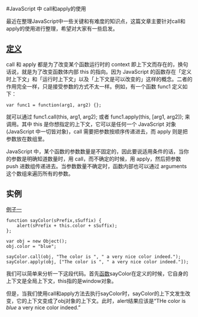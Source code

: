 #JavaScript 中 call和apply的使用

最近在整理JavaScript中一些关键和有难度的知识点，这篇文章主要针对call和apply的使用进行整理，希望对大家有一些启发。

## [定义](http://www.zhihu.com/question/20289071)

call 和 apply 都是为了改变某个函数运行时的 context 即上下文而存在的，换句话说，就是为了改变函数体内部 this 的指向。因为 JavaScript 的函数存在「定义时上下文」和「运行时上下文」以及「上下文是可以改变的」这样的概念。二者的作用完全一样，只是接受参数的方式不太一样。例如，有一个函数 func1 定义如下：

    var func1 = function(arg1, arg2) {};

就可以通过 func1.call(this, arg1, arg2); 或者 func1.apply(this, [arg1, arg2]); 来调用。其中 this 是你想指定的上下文，它可以是任何一个 JavaScript 对象(JavaScript 中一切皆对象)，call 需要把参数按顺序传递进去，而 apply 则是把参数放在数组里。

JavaScript 中，某个函数的参数数量是不固定的，因此要说适用条件的话，当你的参数是明确知道数量时，用 call，而不确定的时候，用 apply，然后把参数 push 进数组传递进去。当参数数量不确定时，函数内部也可以通过 arguments 这个数组来遍历所有的参数。

## 实例

[例子一](http://www.w3school.com.cn/js/pro_js_inheritance_implementing.asp)

	function sayColor(sPrefix,sSuffix) {
	    alert(sPrefix + this.color + sSuffix);
	};

	var obj = new Object();
	obj.color = "blue";

	sayColor.call(obj, "The color is ", " a very nice color indeed.");
	sayColor.apply(obj, ["The color is ", " a very nice color indeed."]);

我们可以简单来分析一下这段代码。首先[函数](http://www.cnblogs.com/moltboy/archive/2013/04/24/3040450.html)sayColor在定义的时候，它自身的上下文是全局上下文，this指的是window对象。

但是，当我们使用call和apply方法去执行sayColor时，sayColor的上下文发生改变，它的上下文变成了obj对象的上下文。此时，alert结果应该是“THe color is *blue* a very nice color indeed.”

